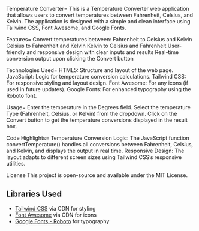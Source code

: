 Temperature Converter=
This is a Temperature Converter web application that allows users to convert temperatures between Fahrenheit, Celsius, and Kelvin. The application is designed with a simple and clean interface using Tailwind CSS, Font Awesome, and Google Fonts.

Features=
Convert temperatures between:
Fahrenheit to Celsius and Kelvin
Celsius to Fahrenheit and Kelvin
Kelvin to Celsius and Fahrenheit
User-friendly and responsive design with clear inputs and results
Real-time conversion output upon clicking the Convert button

Technologies Used=
HTML5: Structure and layout of the web page.
JavaScript: Logic for temperature conversion calculations.
Tailwind CSS: For responsive styling and layout design.
Font Awesome: For any icons (if used in future updates).
Google Fonts: For enhanced typography using the Roboto font.

Usage=
Enter the temperature in the Degrees field.
Select the temperature Type (Fahrenheit, Celsius, or Kelvin) from the dropdown.
Click on the Convert button to get the temperature conversions displayed in the result box.

Code Highlights=
Temperature Conversion Logic: The JavaScript function convertTemperature() handles all conversions between Fahrenheit, Celsius, and Kelvin, and displays the output in real time.
Responsive Design: The layout adapts to different screen sizes using Tailwind CSS’s responsive utilities.

License
This project is open-source and available under the MIT License.


## Libraries Used
- [Tailwind CSS](https://tailwindcss.com/) via CDN for styling
- [Font Awesome](https://fontawesome.com/) via CDN for icons
- [Google Fonts - Roboto](https://fonts.google.com/specimen/Roboto) for typography
